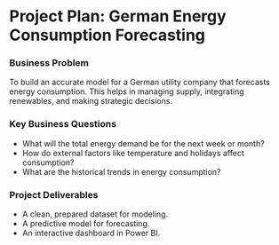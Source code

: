 # Project Plan: German Energy Consumption Forecasting

### Business Problem
To build an accurate model for a German utility company that forecasts energy consumption. This helps in managing supply, integrating renewables, and making strategic decisions.

### Key Business Questions
- What will the total energy demand be for the next week or month?
- How do external factors like temperature and holidays affect consumption?
- What are the historical trends in energy consumption?

### Project Deliverables
- A clean, prepared dataset for modeling.
- A predictive model for forecasting.
- An interactive dashboard in Power BI.